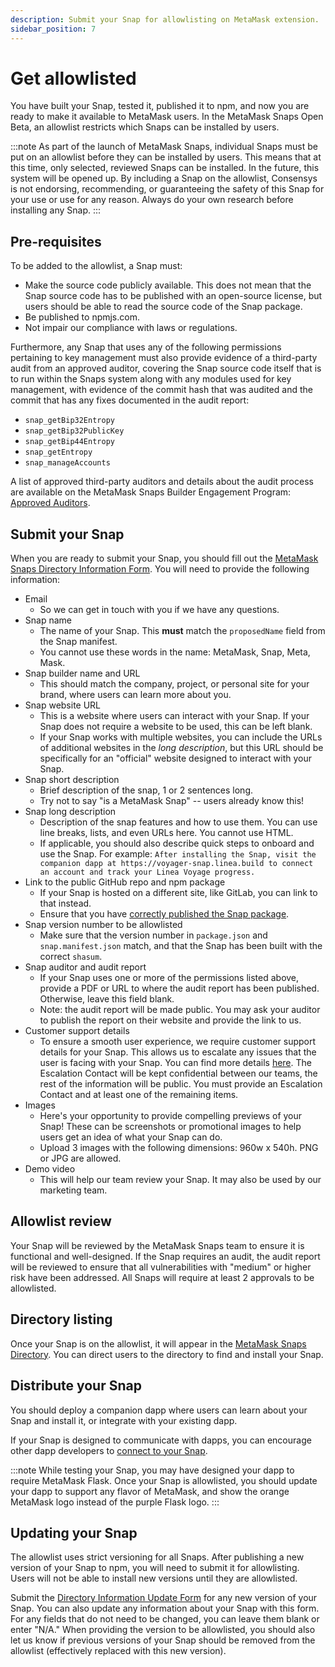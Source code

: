 ```yaml
---
description: Submit your Snap for allowlisting on MetaMask extension.
sidebar_position: 7
---
```


# Get allowlisted

You have built your Snap, tested it, published it to npm, and now you are ready to make it available to MetaMask users. 
In the MetaMask Snaps Open Beta, an allowlist restricts which Snaps can be installed by users. 

:::note 
As part of the launch of MetaMask Snaps, individual Snaps must be put on an allowlist before they can be installed by users. This means that at this time, only selected, reviewed Snaps can be installed. In the future, this system will be opened up. By including a Snap on the allowlist, Consensys is not endorsing, recommending, or guaranteeing the safety of this Snap for your use or use for any reason. Always do your own research before installing any Snap.
:::

## Pre-requisites

To be added to the allowlist, a Snap must: 

- Make the source code publicly available. This does not mean that the Snap source code has to be published with an open-source license, but users should be able to read the source code of the Snap package. 
- Be published to npmjs.com. 
- Not impair our compliance with laws or regulations. 

Furthermore, any Snap that uses any of the following permissions pertaining to key management must also provide evidence of a third-party audit from an approved auditor, covering the Snap source code itself that is to run within the Snaps system along with any modules used for key management, with evidence of the commit hash that was audited and the commit that has any fixes documented in the audit report: 

- `snap_getBip32Entropy`
- `snap_getBip32PublicKey`
- `snap_getBip44Entropy`
- `snap_getEntropy`
- `snap_manageAccounts`

A list of approved third-party auditors and details about the audit process are available on the MetaMask Snaps Builder Engagement Program: 
[Approved Auditors](https://consensys.notion.site/Audit-process-1acbc67819dc4631b7a3d6c664e387a3). 

## Submit your Snap

When you are ready to submit your Snap, you should fill out the 
[MetaMask Snaps Directory Information Form](https://go.metamask.io/snaps-directory-request). 
You will need to provide the following information: 

- Email
    - So we can get in touch with you if we have any questions.
- Snap name
    - The name of your Snap. This **must** match the `proposedName` field from the Snap manifest.
    - You cannot use these words in the name: MetaMask, Snap, Meta, Mask.
- Snap builder name and URL
    - This should match the company, project, or personal site for your brand, where users can learn more about you.
- Snap website URL
    - This is a website where users can interact with your Snap. If your Snap does not require a website to be used, this can be left blank.
    - If your Snap works with multiple websites, you can include the URLs of additional websites in the _long description_, but this URL should be specifically for an "official" website designed to interact with your Snap.
- Snap short description
    - Brief description of the snap, 1 or 2 sentences long.
    - Try not to say "is a MetaMask Snap" -- users already know this!
- Snap long description
    - Description of the snap features and how to use them. You can use line breaks, lists, and even URLs here. You cannot use HTML.
    - If applicable, you should also describe quick steps to onboard and use the Snap. For example: `After installing the Snap, visit the companion dapp at https://voyager-snap.linea.build to connect an account and track your Linea Voyage progress.`
- Link to the public GitHub repo and npm package
    - If your Snap is hosted on a different site, like GitLab, you can link to that instead.
    - Ensure that you have [correctly published the Snap package](../how-to/publish-a-snap.md).
- Snap version number to be allowlisted
    - Make sure that the version number in `package.json` and `snap.manifest.json` match, and that the Snap has been built with the correct `shasum`.
- Snap auditor and audit report
    - If your Snap uses one or more of the permissions listed above, provide a PDF or URL to where the audit report has been published. Otherwise, leave this field blank.
    - Note: the audit report will be made public. You may ask your auditor to publish the report on their website and provide the link to us.
- Customer support details
    - To ensure a smooth user experience, we require customer support details for your Snap. This allows us to escalate any issues that the user is facing with your Snap. You can find more details [here](https://consensys.notion.site/Providing-User-Support-Information-cff79a7d896e4da6a2f8a17ce074e585). The Escalation Contact will be kept confidential between our teams, the rest of the information will be public. You must provide an Escalation Contact and at least one of the remaining items.
- Images
    - Here's your opportunity to provide compelling previews of your Snap! These can be screenshots or promotional images to help users get an idea of what your Snap can do. 
    - Upload 3 images with the following dimensions: 960w x 540h. PNG or JPG are allowed.
- Demo video
    - This will help our team review your Snap. It may also be used by our marketing team.

## Allowlist review

Your Snap will be reviewed by the MetaMask Snaps team to ensure it is functional and well-designed. 
If the Snap requires an audit, the audit report will be reviewed to ensure that all vulnerabilities with "medium" or higher risk have been addressed. 
All Snaps will require at least 2 approvals to be allowlisted.

## Directory listing

Once your Snap is on the allowlist, it will appear in the [MetaMask Snaps Directory](https://snaps.metamask.io). 
You can direct users to the directory to find and install your Snap. 

## Distribute your Snap

You should deploy a companion dapp where users can learn about your Snap and install it, or
integrate with your existing dapp.

If your Snap is designed to communicate with dapps, you can encourage other dapp developers to
[connect to your Snap](connect-to-a-snap.md).

:::note
While testing your Snap, you may have designed your dapp to require MetaMask Flask. 
Once your Snap is allowlisted, you should update your dapp to support any flavor of MetaMask, 
and show the orange MetaMask logo instead of the purple Flask logo. 
:::

## Updating your Snap 

The allowlist uses strict versioning for all Snaps. After publishing a new version of your Snap to npm, you will need to submit it for allowlisting. Users will not be able to install new versions until they are allowlisted. 

Submit the [Directory Information Update Form](https://go.metamask.io/snaps-directory-update-request) for any new version of your Snap. You can also update any information about your Snap with this form. For any fields that do not need to be changed, you can leave them blank or enter "N/A." When providing the version to be allowlisted, you should also let us know if previous versions of your Snap should be removed from the allowlist (effectively replaced with this new version). 
